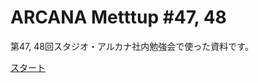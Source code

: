 # ARCANA Metttup #47, 48

第47, 48回スタジオ・アルカナ社内勉強会で使った資料です。

[スタート](https://k-endoh.github.io/ArcanaMeetup47-48/)
